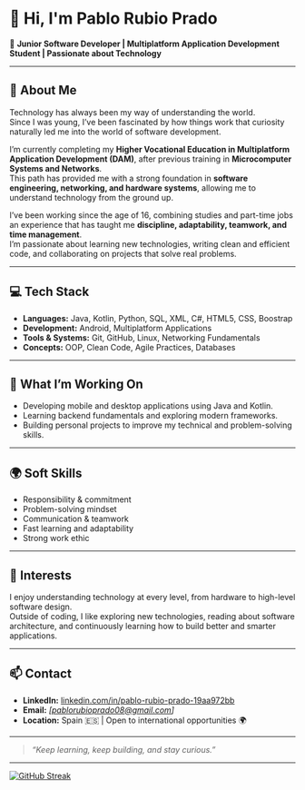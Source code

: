 # 👋 Hi, I'm Pablo Rubio Prado

🎯 **Junior Software Developer | Multiplatform Application Development Student | Passionate about Technology**

---

## 🧠 About Me

Technology has always been my way of understanding the world.  
Since I was young, I’ve been fascinated by how things work that curiosity naturally led me into the world of software development.

I’m currently completing my **Higher Vocational Education in Multiplatform Application Development (DAM)**, after previous training in **Microcomputer Systems and Networks**.  
This path has provided me with a strong foundation in **software engineering, networking, and hardware systems**, allowing me to understand technology from the ground up.

I’ve been working since the age of 16, combining studies and part-time jobs an experience that has taught me **discipline, adaptability, teamwork, and time management**.  
I’m passionate about learning new technologies, writing clean and efficient code, and collaborating on projects that solve real problems.

---

## 💻 Tech Stack

- **Languages:** Java, Kotlin, Python, SQL, XML, C#, HTML5, CSS, Boostrap  
- **Development:** Android, Multiplatform Applications  
- **Tools & Systems:** Git, GitHub, Linux, Networking Fundamentals  
- **Concepts:** OOP, Clean Code, Agile Practices, Databases

---

## 🚀 What I’m Working On

- Developing mobile and desktop applications using Java and Kotlin.  
- Learning backend fundamentals and exploring modern frameworks.  
- Building personal projects to improve my technical and problem-solving skills.

---

## 🌍 Soft Skills

- Responsibility & commitment  
- Problem-solving mindset  
- Communication & teamwork  
- Fast learning and adaptability  
- Strong work ethic

---

## 🧩 Interests

I enjoy understanding technology at every level, from hardware to high-level software design.  
Outside of coding, I like exploring new technologies, reading about software architecture, and continuously learning how to build better and smarter applications.

---

## 📫 Contact

- **LinkedIn:** [linkedin.com/in/pablo-rubio-prado-19aa972bb](https://www.linkedin.com/in/pablo-rubio-prado-19aa972bb)  
- **Email:** _[pablorubioprado08@gmail.com]_  
- **Location:** Spain 🇪🇸 | Open to international opportunities 🌍

---

> _“Keep learning, keep building, and stay curious.”_
---
[![GitHub Streak](https://github-readme-streak-stats.herokuapp.com?user=pablo13p&theme=highcontrast)](https://git.io/streak-stats)
